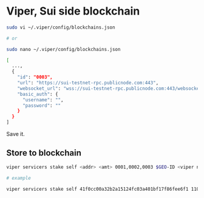 # Viper, Sui side blockchain

```bash
sudo vi ~/.viper/config/blockchains.json

# or

sudo nano ~/.viper/config/blockchains.json
```

```bash
[
  ...,
  {
    "id": "0003",
    "url": "https://sui-testnet-rpc.publicnode.com:443",
    "websocket_url": "wss://sui-testnet-rpc.publicnode.com:443/websocket",
    "basic_auth": {
      "username": "",
      "password": ""
    }
  }
]
```

Save it.

## Store to blockchain

```bash
viper servicers stake self <addr> <amt> 0001,0002,0003 $GEO-ID <viper node URL> testnet

# example

viper servicers stake self 41f0cc00a32b2a15124fc03a401bf17f86fee6f1 11000000000 0001,0002,0003 0C00 https://viper.p10node.com:443 testnet
```

